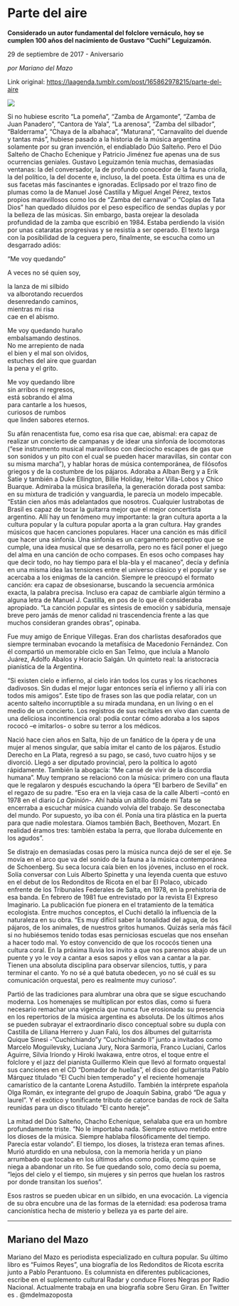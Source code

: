 # Parte del aire

**Considerado un autor fundamental del folclore vernáculo, hoy se cumplen 100 años del nacimiento de Gustavo “Cuchi” Leguizamón.**

29 de septiembre de 2017 - Aniversario

_por Mariano del Mazo_

Link original: https://laagenda.tumblr.com/post/165862978215/parte-del-aire

![](https://64.media.tumblr.com/06b2bb9fc5020d882625f10cf78fa47a/tumblr_inline_pjzp0sNRQc1t6q87u_500.jpg)

Si no hubiese escrito “La pomeña”, “Zamba de Argamonte”, “Zamba de Juan Panadero”, “Cantora de Yala”, “La arenosa”, “Zamba del silbador”, “Balderrama”, “Chaya de la albahaca”, “Maturana”, “Carnavalito del duende y tantas más”, hubiese pasado a la historia de la música argentina solamente por su gran invención, el endiablado Dúo Salteño. Pero el Dúo Salteño de Chacho Echenique y Patricio Jiménez fue apenas una de sus ocurrencias geniales. Gustavo Leguizamón tenía muchas, demasiadas ventanas: la del conversador, la de profundo conocedor de la fauna criolla, la del político, la del docente e, incluso, la del poeta. Esta última es una de sus facetas más fascinantes e ignoradas. Eclipsado por el trazo fino de plumas como la de Manuel José Castilla y Miguel Angel Pérez, textos propios maravillosos como los de “Zamba del carnaval” o “Coplas de Tata Dios” han quedado diluidos por el peso específico de sendas duplas y por la belleza de las músicas. Sin embargo, basta orejear la desolada profundidad de la zamba que escribió en 1984. Estaba perdiendo la visión por unas cataratas progresivas y se resistía a ser operado. El texto larga con la posibilidad de la ceguera pero, finalmente, se escucha como un desgarrado adiós:

“Me voy quedando”

  
  
  
  
  
  
  
  
  
  
  
A veces no sé quien soy,

la lanza de mi silbido  
va alborotando recuerdos  
desenredando caminos,  
mientras mi risa  
cae en el abismo.

Me voy quedando huraño  
embalsamando destinos.  
No me arrepiento de nada  
el bien y el mal son olvidos,  
estuches del aire que guardan  
la pena y el grito.

Me voy quedando libre  
sin arribos ni regresos,  
está sobrando el alma  
para cantarle a los huesos,  
curiosos de rumbos  
que linden sabores eternos.

Su afán renacentista fue, como esa risa que cae, abismal: era capaz de realizar un concierto de campanas y de idear una sinfonía de locomotoras (“ese instrumento musical maravilloso con dieciocho escapes de gas que son sonidos y un pito con el cual se pueden hacer maravillas, sin contar con su misma marcha”), y hablar horas de música contemporánea, de filósofos griegos y de la costumbre de los pájaros. Adoraba a Alban Berg y a Erik Satie y también a Duke Ellington, Billie Holiday, Heitor Villa-Lobos y Chico Buarque.  Admiraba la música brasileña, la generación dorada post samba: en su mixtura de tradición y vanguardia, le parecía un modelo impecable. “Están cien años más adelantados  que nosotros. Cualquier lustrabotas de Brasil es capaz de tocar la guitarra mejor que el mejor concertista argentino. Allí hay un fenómeno muy importante: la gran cultura aporta a la cultura popular y la cultura popular aporta a la gran cultura. Hay grandes músicos que hacen canciones populares. Hacer una canción es más difícil que hacer una sinfonía. Una sinfonía es un cargamento perceptivo que se cumple, una idea musical que se desarrolla, pero no es fácil poner el juego del alma en una canción de ocho compases. En esos ocho compases hay que decir todo, no hay tiempo para el bla-bla y el macaneo”, decía y definía en una misma idea las tensiones entre el universo clásico y el popular y se acercaba a los enigmas de la canción. Siempre le preocupó el formato canción: era capaz de obsesionarse, buscando la secuencia armónica exacta, la palabra precisa. Incluso era capaz de cambiarle algún término a alguna letra de Manuel J. Castilla, en pos de lo que él consideraba apropiado. “La canción popular es síntesis de emoción y sabiduría, mensaje breve pero jamás de menor calidad ni trascendencia frente a las que muchos consideran grandes obras”, opinaba.  


Fue muy amigo de Enrique Villegas. Eran dos charlistas desaforados que siempre terminaban evocando la metafísica de Macedonio Fernández. Con él compartió un memorable ciclo en San Telmo, que incluía a Manolo Juárez, Adolfo Abalos y Horacio Salgán.  Un quinteto real: la aristocracia pianística de la Argentina.  

“Si existen cielo e infierno, al cielo irán todos los curas y los ricachones dadivosos. Sin dudas el mejor lugar entonces sería el infierno y allí iría con todos mis amigos”. Este tipo de frases son las que podía relatar, con un acento salteño incorruptible a su mirada mundana, en un living o en el medio de un concierto. Los registros de sus recitales en vivo dan cuenta de una deliciosa incontinencia oral: podía contar cómo adoraba a los sapos rococó –e imitarlos- o sobre su terror a los médicos.

Nació hace cien años en Salta, hijo de un fanático de la ópera y de una mujer al menos singular, que sabía imitar el canto de los pájaros. Estudio Derecho en La Plata, regresó a su pago, se casó, tuvo cuatro hijos y se divorció. Llegó a ser diputado provincial, pero la política lo agotó rápidamente. También la abogacía: “Me cansé de vivir de la discordia humana”. Muy temprano se relacionó con la música: primero con una flauta que le regalaron y después escuchando la ópera “El barbero de Sevilla” en el regazo de su padre. “Eso era en la vieja casa de la calle Alberti –contó en 1978 en el diario *La Opinión*-. Ahí había un altillo donde mi Tata se encerraba a escuchar música cuando volvía del trabajo. Se desconectaba del mundo. Por supuesto, yo iba con él. Ponía una tira plástica en la puerta para que nadie molestara. Oíamos también Bach, Beethoven, Mozart. En realidad éramos tres: también estaba la perra, que lloraba dulcemente en los agudos”.

Se distrajo en demasiadas cosas pero la música nunca dejó de ser el eje. Se movía en el arco que va del sonido de la fauna a la música contemporánea de Schoenberg. Su seca locura caía bien en los jóvenes, incluso en el rock. Solía conversar con Luis Alberto Spinetta y una leyenda cuenta que estuvo en el debut de los Redonditos de Ricota en el bar El Polaco, ubicado enfrente de los Tribunales Federales de Salta, en 1978, en la prehistoria de esa banda. En febrero de 1981 fue entrevistado por la revista El Expreso Imaginario. La publicación fue pionera en el tratamiento de la temática ecologista. Entre muchos conceptos, el Cuchi detalló la influencia de la naturaleza en su obra. “Es muy difícil saber la tonalidad del agua, de los pájaros, de los animales, de nuestros gritos humanos. Quizás sería más fácil si no hubiésemos tenido todas esas perniciosas escuelas que nos enseñan a hacer todo mal. Yo estoy convencido de que los rococós tienen una cultura coral. En la próxima lluvia los invito a que nos paremos abajo de un puente y yo le voy a cantar a esos sapos y ellos van a cantar a la par. Tienen una absoluta disciplina para observar silencios, tuttis, y para terminar el canto. Yo no sé a qué batuta obedecen, yo no sé cuál es su comunicación orquestal, pero es realmente muy curioso”.




Partió de las tradiciones para alumbrar una obra que se sigue escuchando moderna. Los homenajes se multiplican por estos días, como si fuera necesario remachar una vigencia que nunca fue erosionada: su presencia en los repertorios de la música argentina es absoluta. De los últimos años se pueden subrayar el extraordinario disco conceptual sobre su dupla con Castilla de Liliana Herrero y Juan Falú, los dos álbumes del guitarrista Quique Sinesi -”Cuchichiando”y “Cuchichiando II” junto a invitados como Marcelo Moguilevsky, Luciana Jury, Nora Sarmoria, Franco Luciani, Carlos Aguirre, Silvia Iriondo y  Hiroki Iwakawa, entre otros, el toque entre el folclore y el jazz del pianista Guillermo Klein que llevó al formato orquestal sus canciones en el CD “Domador de huellas”, el disco del guitarrista Pablo Márquez titulado “El Cuchi bien temperado” y el reciente homenaje camarístico de la cantante Lorena Astudillo. También la intérprete española Olga Román, ex integrante del grupo de Joaquín Sabina, grabó “De agua y laurel”. Y el exótico y tonificante tributo de catorce bandas de rock de Salta reunidas para un disco titulado “El canto hereje”.

La mitad del Dúo Salteño, Chacho Echenique, señalaba que era un hombre profundamente triste. “No le importaba nada. Siempre estuvo metido entre los dioses de la música. Siempre hablaba filosóficamente del tiempo. Parecía estar volando”. El tiempo, los dioses, la tristeza eran temas afines. Murió aturdido en una nebulosa, con la memoria herida y un piano arrumbado que tocaba en los últimos años como podía, como quien se niega a abandonar un rito. Se fue quedando solo, como decía su poema, “lejos del cielo y el tiempo, sin mujeres y sin perros  que huelan los rastros  por donde transitan los sueños”.

Esos rastros se pueden ubicar en un silbido, en una evocación. La vigencia de su obra encubre una de las formas de la eternidad: esa poderosa trama cancionística hecha de misterio y belleza ya es parte del aire.

  




---

 Mariano del Mazo
-----------------

 Mariano del Mazo es periodista especializado en cultura popular. Su último libro es “Fuimos Reyes”, una biografía de los Redonditos de Ricota escrita junto a Pablo Perantuono. Es columnista en diferentes publicaciones, escribe en el suplemento cultural Radar y conduce Flores Negras por Radio Nacional. Actualmente trabaja en una biografía sobre Seru Giran. En Twitter es . @mdelmazoposta

